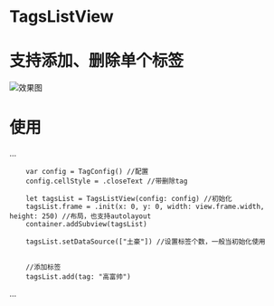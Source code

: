 # TagsListView
# 支持添加、删除单个标签
![效果图](https://github.com/zenganiu/TagsListView/blob/master/TagsListViewDemo/demo_2.gif)
# 使用
...

        var config = TagConfig() //配置
        config.cellStyle = .closeText //带删除tag
        
        let tagsList = TagsListView(config: config) //初始化
        tagsList.frame = .init(x: 0, y: 0, width: view.frame.width, height: 250) //布局，也支持autolayout
        container.addSubview(tagsList)
        
        tagsList.setDataSource(["土豪"]) //设置标签个数，一般当初始化使用
        
        
        //添加标签
        tagsList.add(tag: "高富帅")
        
...
